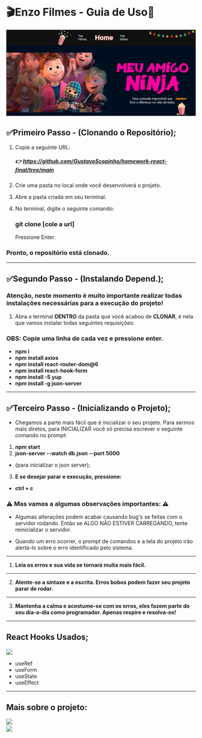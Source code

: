 # **🎬Enzo Filmes - Guia de Uso📕**
![](https://github.com/onlyxdev/images-read/blob/main/Capa%20readme.PNG?raw=true)

## ✅**Primeiro Passo - (Clonando o Repositório);**

1. Copie a seguinte URL:
    ##### 👉 https://github.com/GustavoScopinho/homework-react-final/tree/main

2. Crie uma pasta no local onde você desenvolverá o projeto.

3. Abre a pasta criada em seu terminal.

4. No terminal, digite o seguinte comando:
    ### git clone [cole a url]
    Pressione Enter.

### Pronto, o repositório está clonado.

<hr>

## ✅**Segundo Passo - (Instalando Depend.);**

### Atenção, neste momento é muito importante realizar todas instalações necessárias para a execução do projeto!

1. Abra o terminal **DENTRO** da pasta que você acabou de **CLONAR**, é nela que vamos instalar todas seguintes requisições:

### OBS: Copie uma linha de cada vez e pressione enter.

- **npm i**
- **npm install axios**
- **npm install react-router-dom@6**
- **npm install react-hook-form**
- **npm install -S yup**
- **npm install -g json-server**

<hr>

## ✅**Terceiro Passo - (Inicializando o Projeto);**

- Chegamos a parte mais fácil que é inicializar o seu projeto. Para sermos mais diretos, para INICIALIZAR você só precisa escrever o seguinte comando no prompt: 
1. **npm start**
2. **json-server --watch db.json --port 5000** 
- (para inicializar o json server);

3. **E se desejar parar e execução, pressione:**
- **ctrl + c**

### ⚠️ **Mas vamos a algumas observações importantes:** ⚠️
- Algumas alterações podem acabar causando bug's se feitas com o servidor rodando. Então se ALGO NÃO ESTIVER CARREGANDO, tente reinicializar o servidor.

- Quando um erro ocorrer, o prompt de comandos e a tela do projeto irão alertá-lo sobre o erro identificado pelo sistema. 
<hr>

1. **Leia os erros e sua vida se tornará muita mais fácil.**
<hr>

2. **Atente-se a sintaxe e a escrita. Erros bobos podem fazer seu projeto parar de rodar.**
<hr>

3. **Mantenha a calma e acostume-se com os erros, eles fazem parte do seu dia-a-dia como programador. Apenas respire e resolva-os!** 

<hr>

## **React Hooks Usados;**

<img height='100px' align='center' background='#61DAFB' src='https://raw.githubusercontent.com/gist/onlyxdev/4b2053f2934320e75908f1d3737ac2e6/raw/b4ccd7e7be298c80532e2799480629c69958c640/react-lg.svg'><img/>

- useRef
- useForm
- useState
- useEffect

<hr>

## Mais sobre o projeto:
<img src="https://i.imgur.com/YsQsBZr.png">
<br>
<img src="https://i.imgur.com/thUP21Q.png">
